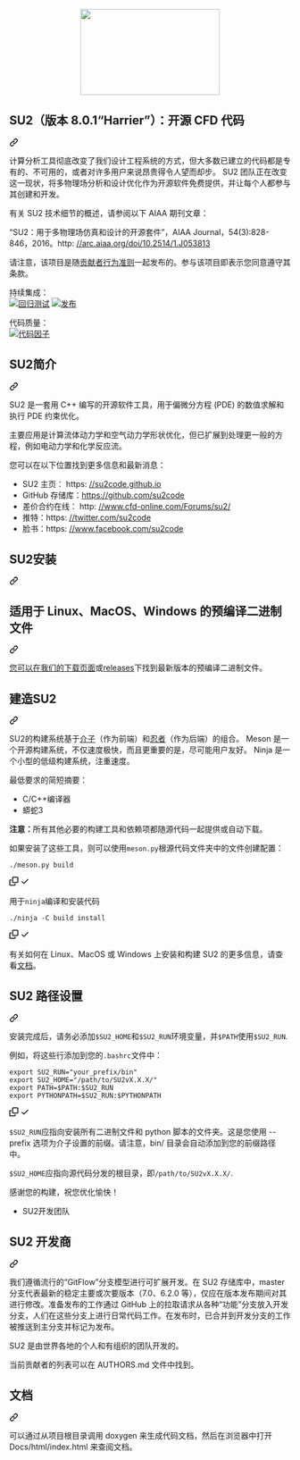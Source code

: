 <div class="Box-sc-g0xbh4-0 bJMeLZ js-snippet-clipboard-copy-unpositioned" data-hpc="true"><article class="markdown-body entry-content container-lg" itemprop="text"><p align="center" dir="auto">
<a target="_blank" rel="noopener noreferrer" href="/su2code/SU2/blob/master/Docs/logoSU2small.png"><img width="250" height="154" src="/su2code/SU2/raw/master/Docs/logoSU2small.png" style="max-width: 100%;"></a>
</p>
<div class="markdown-heading" dir="auto"><h1 tabindex="-1" class="heading-element" dir="auto"><font style="vertical-align: inherit;"><font style="vertical-align: inherit;">SU2（版本 8.0.1“Harrier”）：开源 CFD 代码</font></font></h1><a id="user-content-su2-ver-801-harrier-the-open-source-cfd-code" class="anchor" aria-label="永久链接：SU2（版本 8.0.1“Harrier”）：开源 CFD 代码" href="#su2-ver-801-harrier-the-open-source-cfd-code"><svg class="octicon octicon-link" viewBox="0 0 16 16" version="1.1" width="16" height="16" aria-hidden="true"><path d="m7.775 3.275 1.25-1.25a3.5 3.5 0 1 1 4.95 4.95l-2.5 2.5a3.5 3.5 0 0 1-4.95 0 .751.751 0 0 1 .018-1.042.751.751 0 0 1 1.042-.018 1.998 1.998 0 0 0 2.83 0l2.5-2.5a2.002 2.002 0 0 0-2.83-2.83l-1.25 1.25a.751.751 0 0 1-1.042-.018.751.751 0 0 1-.018-1.042Zm-4.69 9.64a1.998 1.998 0 0 0 2.83 0l1.25-1.25a.751.751 0 0 1 1.042.018.751.751 0 0 1 .018 1.042l-1.25 1.25a3.5 3.5 0 1 1-4.95-4.95l2.5-2.5a3.5 3.5 0 0 1 4.95 0 .751.751 0 0 1-.018 1.042.751.751 0 0 1-1.042.018 1.998 1.998 0 0 0-2.83 0l-2.5 2.5a1.998 1.998 0 0 0 0 2.83Z"></path></svg></a></div>
<p dir="auto"><font style="vertical-align: inherit;"><font style="vertical-align: inherit;">计算分析工具彻底改变了我们设计工程系统的方式，但大多数已建立的代码都是专有的、不可用的，或者对许多用户来说昂贵得令人望而却步。 SU2 团队正在改变这一现状，将多物理场分析和设计优化作为开源软件免费提供，并让每个人都参与其创建和开发。</font></font></p>
<p dir="auto"><font style="vertical-align: inherit;"><font style="vertical-align: inherit;">有关 SU2 技术细节的概述，请参阅以下 AIAA 期刊文章：</font></font></p>
<p dir="auto"><font style="vertical-align: inherit;"><font style="vertical-align: inherit;">“SU2：用于多物理场仿真和设计的开源套件”，AIAA Journal，54(3):828-846，2016。http: </font></font><a href="http://arc.aiaa.org/doi/10.2514/1.J053813" rel="nofollow"><font style="vertical-align: inherit;"><font style="vertical-align: inherit;">//arc.aiaa.org/doi/10.2514/1.J053813</font></font></a></p>
<p dir="auto"><font style="vertical-align: inherit;"><font style="vertical-align: inherit;">请注意，该项目是随</font></font><a href="/su2code/SU2/blob/master/CODE_OF_CONDUCT.md"><font style="vertical-align: inherit;"><font style="vertical-align: inherit;">贡献者行为准则</font></font></a><font style="vertical-align: inherit;"><font style="vertical-align: inherit;">一起发布的。参与该项目即表示您同意遵守其条款。</font></font></p>
<p dir="auto"><font style="vertical-align: inherit;"><font style="vertical-align: inherit;">持续集成：</font></font><br>
<a href="https://github.com/su2code/SU2/actions"><img src="https://github.com/su2code/SU2/workflows/Regression%20Testing/badge.svg?branch=develop" alt="回归测试" style="max-width: 100%;"></a>
<a href="https://github.com/su2code/SU2/actions"><img src="https://github.com/su2code/SU2/workflows/Release%20Management/badge.svg?branch=develop" alt="发布" style="max-width: 100%;"></a></p>
<p dir="auto"><font style="vertical-align: inherit;"><font style="vertical-align: inherit;">代码质量：</font></font><br>
<a href="https://www.codefactor.io/repository/github/su2code/su2" rel="nofollow"><img src="https://camo.githubusercontent.com/749f7fe786fa6975a0abda5b9f2bb138fb9538949a9447e2227c7e0dd95540cc/68747470733a2f2f7777772e636f6465666163746f722e696f2f7265706f7369746f72792f6769746875622f737532636f64652f7375322f6261646765" alt="代码因子" data-canonical-src="https://www.codefactor.io/repository/github/su2code/su2/badge" style="max-width: 100%;"></a></p>
<div class="markdown-heading" dir="auto"><h1 tabindex="-1" class="heading-element" dir="auto"><font style="vertical-align: inherit;"><font style="vertical-align: inherit;">SU2简介</font></font></h1><a id="user-content-su2-introduction" class="anchor" aria-label="永久链接：SU2简介" href="#su2-introduction"><svg class="octicon octicon-link" viewBox="0 0 16 16" version="1.1" width="16" height="16" aria-hidden="true"><path d="m7.775 3.275 1.25-1.25a3.5 3.5 0 1 1 4.95 4.95l-2.5 2.5a3.5 3.5 0 0 1-4.95 0 .751.751 0 0 1 .018-1.042.751.751 0 0 1 1.042-.018 1.998 1.998 0 0 0 2.83 0l2.5-2.5a2.002 2.002 0 0 0-2.83-2.83l-1.25 1.25a.751.751 0 0 1-1.042-.018.751.751 0 0 1-.018-1.042Zm-4.69 9.64a1.998 1.998 0 0 0 2.83 0l1.25-1.25a.751.751 0 0 1 1.042.018.751.751 0 0 1 .018 1.042l-1.25 1.25a3.5 3.5 0 1 1-4.95-4.95l2.5-2.5a3.5 3.5 0 0 1 4.95 0 .751.751 0 0 1-.018 1.042.751.751 0 0 1-1.042.018 1.998 1.998 0 0 0-2.83 0l-2.5 2.5a1.998 1.998 0 0 0 0 2.83Z"></path></svg></a></div>
<p dir="auto"><font style="vertical-align: inherit;"><font style="vertical-align: inherit;">SU2 是一套用 C++ 编写的开源软件工具，用于偏微分方程 (PDE) 的数值求解和执行 PDE 约束优化。</font></font></p>
<p dir="auto"><font style="vertical-align: inherit;"><font style="vertical-align: inherit;">主要应用是计算流体动力学和空气动力学形状优化，但已扩展到处理更一般的方程，例如电动力学和化学反应流。</font></font></p>
<p dir="auto"><font style="vertical-align: inherit;"><font style="vertical-align: inherit;">您可以在以下位置找到更多信息和最新消息：</font></font></p>
<ul dir="auto">
<li><font style="vertical-align: inherit;"><font style="vertical-align: inherit;">SU2 主页： https: </font></font><a href="https://su2code.github.io" rel="nofollow"><font style="vertical-align: inherit;"><font style="vertical-align: inherit;">//su2code.github.io</font></font></a></li>
<li><font style="vertical-align: inherit;"><font style="vertical-align: inherit;">GitHub 存储库：</font></font><a href="https://github.com/su2code"><font style="vertical-align: inherit;"><font style="vertical-align: inherit;">https://github.com/su2code</font></font></a></li>
<li><font style="vertical-align: inherit;"><font style="vertical-align: inherit;">差价合约在线： http: </font></font><a href="http://www.cfd-online.com/Forums/su2/" rel="nofollow"><font style="vertical-align: inherit;"><font style="vertical-align: inherit;">//www.cfd-online.com/Forums/su2/</font></font></a></li>
<li><font style="vertical-align: inherit;"><font style="vertical-align: inherit;">推特：https: </font></font><a href="https://twitter.com/su2code" rel="nofollow"><font style="vertical-align: inherit;"><font style="vertical-align: inherit;">//twitter.com/su2code</font></font></a></li>
<li><font style="vertical-align: inherit;"><font style="vertical-align: inherit;">脸书：https: </font></font><a href="https://www.facebook.com/su2code" rel="nofollow"><font style="vertical-align: inherit;"><font style="vertical-align: inherit;">//www.facebook.com/su2code</font></font></a></li>
</ul>
<div class="markdown-heading" dir="auto"><h1 tabindex="-1" class="heading-element" dir="auto"><font style="vertical-align: inherit;"><font style="vertical-align: inherit;">SU2安装</font></font></h1><a id="user-content-su2-installation" class="anchor" aria-label="永久链接：SU2 安装" href="#su2-installation"><svg class="octicon octicon-link" viewBox="0 0 16 16" version="1.1" width="16" height="16" aria-hidden="true"><path d="m7.775 3.275 1.25-1.25a3.5 3.5 0 1 1 4.95 4.95l-2.5 2.5a3.5 3.5 0 0 1-4.95 0 .751.751 0 0 1 .018-1.042.751.751 0 0 1 1.042-.018 1.998 1.998 0 0 0 2.83 0l2.5-2.5a2.002 2.002 0 0 0-2.83-2.83l-1.25 1.25a.751.751 0 0 1-1.042-.018.751.751 0 0 1-.018-1.042Zm-4.69 9.64a1.998 1.998 0 0 0 2.83 0l1.25-1.25a.751.751 0 0 1 1.042.018.751.751 0 0 1 .018 1.042l-1.25 1.25a3.5 3.5 0 1 1-4.95-4.95l2.5-2.5a3.5 3.5 0 0 1 4.95 0 .751.751 0 0 1-.018 1.042.751.751 0 0 1-1.042.018 1.998 1.998 0 0 0-2.83 0l-2.5 2.5a1.998 1.998 0 0 0 0 2.83Z"></path></svg></a></div>
<div class="markdown-heading" dir="auto"><h2 tabindex="-1" class="heading-element" dir="auto"><font style="vertical-align: inherit;"><font style="vertical-align: inherit;">适用于 Linux、MacOS、Windows 的预编译二进制文件</font></font></h2><a id="user-content-precompiled-binaries-for-linux-macos-windows" class="anchor" aria-label="永久链接：适用于 Linux、MacOS、Windows 的预编译二进制文件" href="#precompiled-binaries-for-linux-macos-windows"><svg class="octicon octicon-link" viewBox="0 0 16 16" version="1.1" width="16" height="16" aria-hidden="true"><path d="m7.775 3.275 1.25-1.25a3.5 3.5 0 1 1 4.95 4.95l-2.5 2.5a3.5 3.5 0 0 1-4.95 0 .751.751 0 0 1 .018-1.042.751.751 0 0 1 1.042-.018 1.998 1.998 0 0 0 2.83 0l2.5-2.5a2.002 2.002 0 0 0-2.83-2.83l-1.25 1.25a.751.751 0 0 1-1.042-.018.751.751 0 0 1-.018-1.042Zm-4.69 9.64a1.998 1.998 0 0 0 2.83 0l1.25-1.25a.751.751 0 0 1 1.042.018.751.751 0 0 1 .018 1.042l-1.25 1.25a3.5 3.5 0 1 1-4.95-4.95l2.5-2.5a3.5 3.5 0 0 1 4.95 0 .751.751 0 0 1-.018 1.042.751.751 0 0 1-1.042.018 1.998 1.998 0 0 0-2.83 0l-2.5 2.5a1.998 1.998 0 0 0 0 2.83Z"></path></svg></a></div>
<p dir="auto"><font style="vertical-align: inherit;"></font><a href="https://su2code.github.io/download.html" rel="nofollow"><font style="vertical-align: inherit;"><font style="vertical-align: inherit;">您可以在我们的下载页面</font></font></a><font style="vertical-align: inherit;"><font style="vertical-align: inherit;">或</font></font><a href="https://github.com/su2code/SU2/releases"><font style="vertical-align: inherit;"><font style="vertical-align: inherit;">releases</font></font></a><font style="vertical-align: inherit;"><font style="vertical-align: inherit;">下找到最新版本的预编译二进制文件</font><font style="vertical-align: inherit;">。</font></font></p>
<div class="markdown-heading" dir="auto"><h2 tabindex="-1" class="heading-element" dir="auto"><font style="vertical-align: inherit;"><font style="vertical-align: inherit;">建造SU2</font></font></h2><a id="user-content-build-su2" class="anchor" aria-label="永久链接：构建 SU2" href="#build-su2"><svg class="octicon octicon-link" viewBox="0 0 16 16" version="1.1" width="16" height="16" aria-hidden="true"><path d="m7.775 3.275 1.25-1.25a3.5 3.5 0 1 1 4.95 4.95l-2.5 2.5a3.5 3.5 0 0 1-4.95 0 .751.751 0 0 1 .018-1.042.751.751 0 0 1 1.042-.018 1.998 1.998 0 0 0 2.83 0l2.5-2.5a2.002 2.002 0 0 0-2.83-2.83l-1.25 1.25a.751.751 0 0 1-1.042-.018.751.751 0 0 1-.018-1.042Zm-4.69 9.64a1.998 1.998 0 0 0 2.83 0l1.25-1.25a.751.751 0 0 1 1.042.018.751.751 0 0 1 .018 1.042l-1.25 1.25a3.5 3.5 0 1 1-4.95-4.95l2.5-2.5a3.5 3.5 0 0 1 4.95 0 .751.751 0 0 1-.018 1.042.751.751 0 0 1-1.042.018 1.998 1.998 0 0 0-2.83 0l-2.5 2.5a1.998 1.998 0 0 0 0 2.83Z"></path></svg></a></div>
<p dir="auto"><font style="vertical-align: inherit;"><font style="vertical-align: inherit;">SU2的构建系统基于</font></font><a href="http://mesonbuild.com/" rel="nofollow"><font style="vertical-align: inherit;"><font style="vertical-align: inherit;">介子</font></font></a><font style="vertical-align: inherit;"><font style="vertical-align: inherit;">（作为前端）和</font></font><a href="https://ninja-build.org/" rel="nofollow"><font style="vertical-align: inherit;"><font style="vertical-align: inherit;">忍者</font></font></a><font style="vertical-align: inherit;"><font style="vertical-align: inherit;">（作为后端）的组合。 Meson 是一个开源构建系统，不仅速度极快，而且更重要的是，尽可能用户友好。 Ninja 是一个小型的低级构建系统，注重速度。</font></font></p>
<p dir="auto"><font style="vertical-align: inherit;"><font style="vertical-align: inherit;">最低要求的简短摘要：</font></font></p>
<ul dir="auto">
<li><font style="vertical-align: inherit;"><font style="vertical-align: inherit;">C/C++编译器</font></font></li>
<li><font style="vertical-align: inherit;"><font style="vertical-align: inherit;">蟒蛇3</font></font></li>
</ul>
<p dir="auto"><strong><font style="vertical-align: inherit;"><font style="vertical-align: inherit;">注意：</font></font></strong><font style="vertical-align: inherit;"><font style="vertical-align: inherit;">所有其他必要的构建工具和依赖项都随源代码一起提供或自动下载。</font></font></p>
<p dir="auto"><font style="vertical-align: inherit;"><font style="vertical-align: inherit;">如果安装了这些工具，则可以使用</font></font><code>meson.py</code><font style="vertical-align: inherit;"><font style="vertical-align: inherit;">根源代码文件夹中的文件创建配置：</font></font></p>
<div class="snippet-clipboard-content notranslate position-relative overflow-auto"><pre class="notranslate"><code>./meson.py build
</code></pre><div class="zeroclipboard-container">
    <clipboard-copy aria-label="Copy" class="ClipboardButton btn btn-invisible js-clipboard-copy m-2 p-0 tooltipped-no-delay d-flex flex-justify-center flex-items-center" data-copy-feedback="Copied!" data-tooltip-direction="w" value="./meson.py build" tabindex="0" role="button">
      <svg aria-hidden="true" height="16" viewBox="0 0 16 16" version="1.1" width="16" data-view-component="true" class="octicon octicon-copy js-clipboard-copy-icon">
    <path d="M0 6.75C0 5.784.784 5 1.75 5h1.5a.75.75 0 0 1 0 1.5h-1.5a.25.25 0 0 0-.25.25v7.5c0 .138.112.25.25.25h7.5a.25.25 0 0 0 .25-.25v-1.5a.75.75 0 0 1 1.5 0v1.5A1.75 1.75 0 0 1 9.25 16h-7.5A1.75 1.75 0 0 1 0 14.25Z"></path><path d="M5 1.75C5 .784 5.784 0 6.75 0h7.5C15.216 0 16 .784 16 1.75v7.5A1.75 1.75 0 0 1 14.25 11h-7.5A1.75 1.75 0 0 1 5 9.25Zm1.75-.25a.25.25 0 0 0-.25.25v7.5c0 .138.112.25.25.25h7.5a.25.25 0 0 0 .25-.25v-7.5a.25.25 0 0 0-.25-.25Z"></path>
</svg>
      <svg aria-hidden="true" height="16" viewBox="0 0 16 16" version="1.1" width="16" data-view-component="true" class="octicon octicon-check js-clipboard-check-icon color-fg-success d-none">
    <path d="M13.78 4.22a.75.75 0 0 1 0 1.06l-7.25 7.25a.75.75 0 0 1-1.06 0L2.22 9.28a.751.751 0 0 1 .018-1.042.751.751 0 0 1 1.042-.018L6 10.94l6.72-6.72a.75.75 0 0 1 1.06 0Z"></path>
</svg>
    </clipboard-copy>
  </div></div>
<p dir="auto"><font style="vertical-align: inherit;"><font style="vertical-align: inherit;">用于</font></font><code>ninja</code><font style="vertical-align: inherit;"><font style="vertical-align: inherit;">编译和安装代码</font></font></p>
<div class="snippet-clipboard-content notranslate position-relative overflow-auto"><pre class="notranslate"><code>./ninja -C build install
</code></pre><div class="zeroclipboard-container">
    <clipboard-copy aria-label="Copy" class="ClipboardButton btn btn-invisible js-clipboard-copy m-2 p-0 tooltipped-no-delay d-flex flex-justify-center flex-items-center" data-copy-feedback="Copied!" data-tooltip-direction="w" value="./ninja -C build install" tabindex="0" role="button">
      <svg aria-hidden="true" height="16" viewBox="0 0 16 16" version="1.1" width="16" data-view-component="true" class="octicon octicon-copy js-clipboard-copy-icon">
    <path d="M0 6.75C0 5.784.784 5 1.75 5h1.5a.75.75 0 0 1 0 1.5h-1.5a.25.25 0 0 0-.25.25v7.5c0 .138.112.25.25.25h7.5a.25.25 0 0 0 .25-.25v-1.5a.75.75 0 0 1 1.5 0v1.5A1.75 1.75 0 0 1 9.25 16h-7.5A1.75 1.75 0 0 1 0 14.25Z"></path><path d="M5 1.75C5 .784 5.784 0 6.75 0h7.5C15.216 0 16 .784 16 1.75v7.5A1.75 1.75 0 0 1 14.25 11h-7.5A1.75 1.75 0 0 1 5 9.25Zm1.75-.25a.25.25 0 0 0-.25.25v7.5c0 .138.112.25.25.25h7.5a.25.25 0 0 0 .25-.25v-7.5a.25.25 0 0 0-.25-.25Z"></path>
</svg>
      <svg aria-hidden="true" height="16" viewBox="0 0 16 16" version="1.1" width="16" data-view-component="true" class="octicon octicon-check js-clipboard-check-icon color-fg-success d-none">
    <path d="M13.78 4.22a.75.75 0 0 1 0 1.06l-7.25 7.25a.75.75 0 0 1-1.06 0L2.22 9.28a.751.751 0 0 1 .018-1.042.751.751 0 0 1 1.042-.018L6 10.94l6.72-6.72a.75.75 0 0 1 1.06 0Z"></path>
</svg>
    </clipboard-copy>
  </div></div>
<p dir="auto"><font style="vertical-align: inherit;"><font style="vertical-align: inherit;">有关如何在 Linux、MacOS 或 Windows 上安装和构建 SU2 的更多信息，请查看</font></font><a href="https://su2code.github.io/docs_v7/" rel="nofollow"><font style="vertical-align: inherit;"><font style="vertical-align: inherit;">文档</font></font></a><font style="vertical-align: inherit;"><font style="vertical-align: inherit;">。</font></font></p>
<div class="markdown-heading" dir="auto"><h2 tabindex="-1" class="heading-element" dir="auto"><font style="vertical-align: inherit;"><font style="vertical-align: inherit;">SU2 路径设置</font></font></h2><a id="user-content-su2-path-setup" class="anchor" aria-label="永久链接：SU2 路径设置" href="#su2-path-setup"><svg class="octicon octicon-link" viewBox="0 0 16 16" version="1.1" width="16" height="16" aria-hidden="true"><path d="m7.775 3.275 1.25-1.25a3.5 3.5 0 1 1 4.95 4.95l-2.5 2.5a3.5 3.5 0 0 1-4.95 0 .751.751 0 0 1 .018-1.042.751.751 0 0 1 1.042-.018 1.998 1.998 0 0 0 2.83 0l2.5-2.5a2.002 2.002 0 0 0-2.83-2.83l-1.25 1.25a.751.751 0 0 1-1.042-.018.751.751 0 0 1-.018-1.042Zm-4.69 9.64a1.998 1.998 0 0 0 2.83 0l1.25-1.25a.751.751 0 0 1 1.042.018.751.751 0 0 1 .018 1.042l-1.25 1.25a3.5 3.5 0 1 1-4.95-4.95l2.5-2.5a3.5 3.5 0 0 1 4.95 0 .751.751 0 0 1-.018 1.042.751.751 0 0 1-1.042.018 1.998 1.998 0 0 0-2.83 0l-2.5 2.5a1.998 1.998 0 0 0 0 2.83Z"></path></svg></a></div>
<p dir="auto"><font style="vertical-align: inherit;"><font style="vertical-align: inherit;">安装完成后，请务必添加</font></font><code>$SU2_HOME</code><font style="vertical-align: inherit;"><font style="vertical-align: inherit;">和</font></font><code>$SU2_RUN</code><font style="vertical-align: inherit;"><font style="vertical-align: inherit;">环境变量，并</font></font><code>$PATH</code><font style="vertical-align: inherit;"><font style="vertical-align: inherit;">使用</font></font><code>$SU2_RUN</code><font style="vertical-align: inherit;"><font style="vertical-align: inherit;">.</font></font></p>
<p dir="auto"><font style="vertical-align: inherit;"><font style="vertical-align: inherit;">例如，将这些行添加到您的</font></font><code>.bashrc</code><font style="vertical-align: inherit;"><font style="vertical-align: inherit;">文件中：</font></font></p>
<div class="snippet-clipboard-content notranslate position-relative overflow-auto"><pre class="notranslate"><code>export SU2_RUN="your_prefix/bin"
export SU2_HOME="/path/to/SU2vX.X.X/"
export PATH=$PATH:$SU2_RUN
export PYTHONPATH=$SU2_RUN:$PYTHONPATH
</code></pre><div class="zeroclipboard-container">
    <clipboard-copy aria-label="Copy" class="ClipboardButton btn btn-invisible js-clipboard-copy m-2 p-0 tooltipped-no-delay d-flex flex-justify-center flex-items-center" data-copy-feedback="Copied!" data-tooltip-direction="w" value="export SU2_RUN=&quot;your_prefix/bin&quot;
export SU2_HOME=&quot;/path/to/SU2vX.X.X/&quot;
export PATH=$PATH:$SU2_RUN
export PYTHONPATH=$SU2_RUN:$PYTHONPATH" tabindex="0" role="button">
      <svg aria-hidden="true" height="16" viewBox="0 0 16 16" version="1.1" width="16" data-view-component="true" class="octicon octicon-copy js-clipboard-copy-icon">
    <path d="M0 6.75C0 5.784.784 5 1.75 5h1.5a.75.75 0 0 1 0 1.5h-1.5a.25.25 0 0 0-.25.25v7.5c0 .138.112.25.25.25h7.5a.25.25 0 0 0 .25-.25v-1.5a.75.75 0 0 1 1.5 0v1.5A1.75 1.75 0 0 1 9.25 16h-7.5A1.75 1.75 0 0 1 0 14.25Z"></path><path d="M5 1.75C5 .784 5.784 0 6.75 0h7.5C15.216 0 16 .784 16 1.75v7.5A1.75 1.75 0 0 1 14.25 11h-7.5A1.75 1.75 0 0 1 5 9.25Zm1.75-.25a.25.25 0 0 0-.25.25v7.5c0 .138.112.25.25.25h7.5a.25.25 0 0 0 .25-.25v-7.5a.25.25 0 0 0-.25-.25Z"></path>
</svg>
      <svg aria-hidden="true" height="16" viewBox="0 0 16 16" version="1.1" width="16" data-view-component="true" class="octicon octicon-check js-clipboard-check-icon color-fg-success d-none">
    <path d="M13.78 4.22a.75.75 0 0 1 0 1.06l-7.25 7.25a.75.75 0 0 1-1.06 0L2.22 9.28a.751.751 0 0 1 .018-1.042.751.751 0 0 1 1.042-.018L6 10.94l6.72-6.72a.75.75 0 0 1 1.06 0Z"></path>
</svg>
    </clipboard-copy>
  </div></div>
<p dir="auto"><code>$SU2_RUN</code><font style="vertical-align: inherit;"><font style="vertical-align: inherit;">应指向安装所有二进制文件和 python 脚本的文件夹。这是您使用 --prefix 选项为介子设置的前缀。请注意，bin/ 目录会自动添加到您的前缀路径中。</font></font></p>
<p dir="auto"><code>$SU2_HOME</code><font style="vertical-align: inherit;"><font style="vertical-align: inherit;">应指向源代码分发的根目录，即</font></font><code>/path/to/SU2vX.X.X/</code><font style="vertical-align: inherit;"><font style="vertical-align: inherit;">.</font></font></p>
<p dir="auto"><font style="vertical-align: inherit;"><font style="vertical-align: inherit;">感谢您的构建，祝您优化愉快！</font></font></p>
<ul dir="auto">
<li><font style="vertical-align: inherit;"><font style="vertical-align: inherit;">SU2开发团队</font></font></li>
</ul>
<div class="markdown-heading" dir="auto"><h1 tabindex="-1" class="heading-element" dir="auto"><font style="vertical-align: inherit;"><font style="vertical-align: inherit;">SU2 开发商</font></font></h1><a id="user-content-su2-developers" class="anchor" aria-label="永久链接：SU2 开发者" href="#su2-developers"><svg class="octicon octicon-link" viewBox="0 0 16 16" version="1.1" width="16" height="16" aria-hidden="true"><path d="m7.775 3.275 1.25-1.25a3.5 3.5 0 1 1 4.95 4.95l-2.5 2.5a3.5 3.5 0 0 1-4.95 0 .751.751 0 0 1 .018-1.042.751.751 0 0 1 1.042-.018 1.998 1.998 0 0 0 2.83 0l2.5-2.5a2.002 2.002 0 0 0-2.83-2.83l-1.25 1.25a.751.751 0 0 1-1.042-.018.751.751 0 0 1-.018-1.042Zm-4.69 9.64a1.998 1.998 0 0 0 2.83 0l1.25-1.25a.751.751 0 0 1 1.042.018.751.751 0 0 1 .018 1.042l-1.25 1.25a3.5 3.5 0 1 1-4.95-4.95l2.5-2.5a3.5 3.5 0 0 1 4.95 0 .751.751 0 0 1-.018 1.042.751.751 0 0 1-1.042.018 1.998 1.998 0 0 0-2.83 0l-2.5 2.5a1.998 1.998 0 0 0 0 2.83Z"></path></svg></a></div>
<p dir="auto"><font style="vertical-align: inherit;"><font style="vertical-align: inherit;">我们遵循流行的“GitFlow”分支模型进行可扩展开发。在 SU2 存储库中，master 分支代表最新的稳定主要或次要版本（7.0、6.2.0 等），仅应在版本发布期间对其进行修改。准备发布的工作通过 GitHub 上的拉取请求从各种“功能”分支放入开发分支，人们在这些分支上进行日常代码工作。在发布时，已合并到开发分支的工作被推送到主分支并标记为发布。</font></font></p>
<p dir="auto"><font style="vertical-align: inherit;"><font style="vertical-align: inherit;">SU2 是由世界各地的个人和有组织的团队开发的。</font></font></p>
<p dir="auto"><font style="vertical-align: inherit;"><font style="vertical-align: inherit;">当前贡献者的列表可以在 AUTHORS.md 文件中找到。</font></font></p>
<div class="markdown-heading" dir="auto"><h2 tabindex="-1" class="heading-element" dir="auto"><font style="vertical-align: inherit;"><font style="vertical-align: inherit;">文档</font></font></h2><a id="user-content-documentation" class="anchor" aria-label="永久链接：文档" href="#documentation"><svg class="octicon octicon-link" viewBox="0 0 16 16" version="1.1" width="16" height="16" aria-hidden="true"><path d="m7.775 3.275 1.25-1.25a3.5 3.5 0 1 1 4.95 4.95l-2.5 2.5a3.5 3.5 0 0 1-4.95 0 .751.751 0 0 1 .018-1.042.751.751 0 0 1 1.042-.018 1.998 1.998 0 0 0 2.83 0l2.5-2.5a2.002 2.002 0 0 0-2.83-2.83l-1.25 1.25a.751.751 0 0 1-1.042-.018.751.751 0 0 1-.018-1.042Zm-4.69 9.64a1.998 1.998 0 0 0 2.83 0l1.25-1.25a.751.751 0 0 1 1.042.018.751.751 0 0 1 .018 1.042l-1.25 1.25a3.5 3.5 0 1 1-4.95-4.95l2.5-2.5a3.5 3.5 0 0 1 4.95 0 .751.751 0 0 1-.018 1.042.751.751 0 0 1-1.042.018 1.998 1.998 0 0 0-2.83 0l-2.5 2.5a1.998 1.998 0 0 0 0 2.83Z"></path></svg></a></div>
<p dir="auto"><font style="vertical-align: inherit;"><font style="vertical-align: inherit;">可以通过从项目根目录调用 doxygen 来生成代码文档，然后在浏览器中打开 Docs/html/index.html 来查阅文档。</font></font></p>
</article></div>
